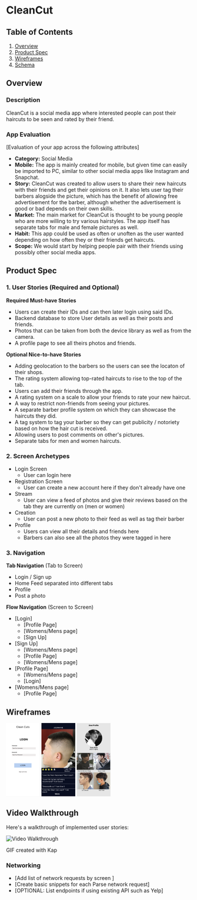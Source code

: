 # **CleanCut**

## Table of Contents
1. [Overview](#Overview)
1. [Product Spec](#Product-Spec)
1. [Wireframes](#Wireframes)
2. [Schema](#Schema)

## Overview
### Description
CleanCut is a social media app where interested people can post their haircuts to be seen and rated by their friend.

### App Evaluation
[Evaluation of your app across the following attributes]
- **Category:** Social Media
- **Mobile:** The app is mainly created for mobile, but given time can easily be imported to PC, similar to other social media apps like Instagram and   Snapchat. 
- **Story:** CleanCut was created to allow users to share their new haircuts with their friends and get their opinions on it. It also lets user tag their barbers alogside the picture, which has the benefit of allowing free advertisement for the barber, although whether the advertisement is good or bad depends on their own skills.
- **Market:** The main market for CleanCut is thought to be young people who are more willing to try various hairstyles. The app itself has separate tabs for male and female pictures as well.
- **Habit:** This app could be used as often or unoften as the user wanted depending on how often they or their friends get haircuts.
- **Scope:** We would start by helping people pair with their friends using possibly other social media apps.

## Product Spec

### 1. User Stories (Required and Optional)

**Required Must-have Stories**

* Users can create their IDs and can then later login using said IDs.
* Backend database to store User details as well as their posts and friends.
* Photos that can be taken from both the device library as well as from the camera.
* A profile page to see all theirs photos and friends.


**Optional Nice-to-have Stories**

* Adding geolocation to the barbers so the users can see the locaton of their shops.
* The rating system allowing top-rated haircuts to rise to the top of the tab.
* Users can add their friends through the app.
* A rating system on a scale to allow your friends to rate your new haircut.
* A way to restrict non-friends from seeing your pictures.
* A separate barber profile system on which they can showcase the haircuts they did.
* A tag system to tag your barber so they can get publicity / notoriety based on how the hair cut is received.
* Allowing users to post comments on other's pictures.
* Separate tabs for men and women haircuts.

### 2. Screen Archetypes

* Login Screen
  *  User can login here
* Registration Screen
  *  User can create a new account here if they don't already have one
* Stream 
  *  User can view a feed of photos and give their reviews based on the tab they are currently on (men or women)
* Creation
  *  User can post a new photo to their feed as well as tag their barber
* Profile
  *  Users can view all their details and friends here
  *  Barbers can also see all the photos they were tagged in here
        
### 3. Navigation

**Tab Navigation** (Tab to Screen)

* Login / Sign up
* Home Feed separated into different tabs
* Profile
* Post a photo

**Flow Navigation** (Screen to Screen)

* [Login]
   * [Profile Page]
   * [Womens/Mens page]
   * [Sign Up]
* [Sign Up]
   * [Womens/Mens page]
   * [Profile Page]
   * [Womens/Mens page]
* [Profile Page]
   * [Womens/Mens page]
   * [Login]
* [Womens/Mens page]
   * [Profile Page]

## Wireframes
<img src="https://github.com/UD331/CleanCut/blob/main/wireframes/Screenshot%202023-03-06%20at%206.26.11%20PM.png" height=200>
<img src="https://github.com/UD331/CleanCut/blob/main/wireframes/Screenshot%202023-03-06%20at%206.26.24%20PM.png" height=200>
<img src="https://github.com/UD331/CleanCut/blob/main/wireframes/Screenshot%202023-03-06%20at%206.26.36%20PM.png" height=200>

## Video Walkthrough

Here's a walkthrough of implemented user stories:

<img src='https://github.com/Clean-Cut-iOS/Project/blob/WorkingBranch/final-demo.gif' title='Video Walkthrough' width='' alt='Video Walkthrough' />

GIF created with Kap


### Networking
- [Add list of network requests by screen ]
- [Create basic snippets for each Parse network request]
- [OPTIONAL: List endpoints if using existing API such as Yelp]
